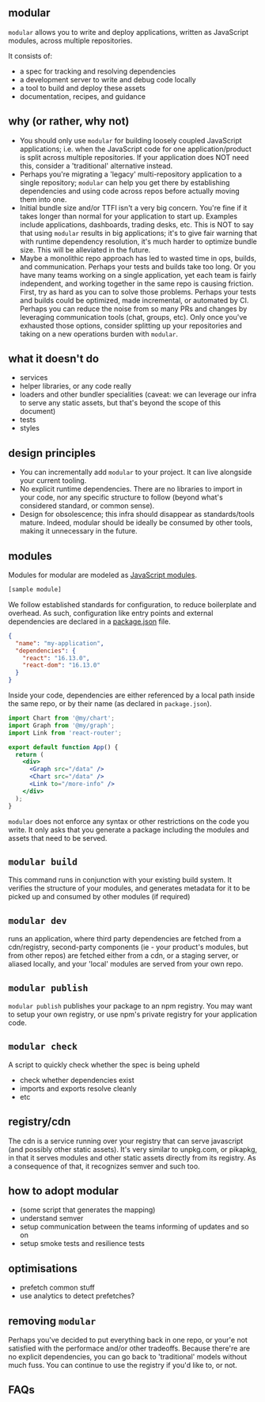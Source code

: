 ## modular

`modular` allows you to write and deploy applications, written as JavaScript
modules, across multiple repositories.

It consists of:

- a spec for tracking and resolving dependencies
- a development server to write and debug code locally
- a tool to build and deploy these assets
- documentation, recipes, and guidance

## why (or rather, why not)

- You should only use `modular` for building loosely coupled JavaScript
  applications; i.e. when the JavaScript code for one application/product is
  split across multiple repositories. If your application does NOT need this,
  consider a 'traditional' alternative instead.
- Perhaps you're migrating a 'legacy' multi-repository application to a single
  repository; `modular` can help you get there by establishing dependencies and
  using code across repos before actually moving them into one.
- Initial bundle size and/or TTFI isn't a very big concern. You're fine if it
  takes longer than normal for your application to start up. Examples include
  applications, dashboards, trading desks, etc. This is NOT to say that using
  `modular` results in big applications; it's to give fair warning that with
  runtime dependency resolution, it's much harder to optimize bundle size. This
  will be alleviated in the future.
- Maybe a monolithic repo approach has led to wasted time in ops, builds, and
  communication. Perhaps your tests and builds take too long. Or you have many
  teams working on a single application, yet each team is fairly independent,
  and working together in the same repo is causing friction. First, try as hard
  as you can to solve those problems. Perhaps your tests and builds could be
  optimized, made incremental, or automated by CI. Perhaps you can reduce the
  noise from so many PRs and changes by leveraging communication tools (chat,
  groups, etc). Only once you've exhausted those options, consider splitting up
  your repositories and taking on a new operations burden with `modular`.

## what it doesn't do

- services
- helper libraries, or any code really
- loaders and other bundler specialities (caveat: we can leverage our infra to
  serve any static assets, but that's beyond the scope of this document)
- tests
- styles

## design principles

- You can incrementally add `modular` to your project. It can live alongside
  your current tooling.
- No explicit runtime dependencies. There are no libraries to import in your
  code, nor any specific structure to follow (beyond what's considered standard,
  or common sense).
- Design for obsolescence; this infra should disappear as standards/tools
  mature. Indeed, modular should be ideally be consumed by other tools, making
  it unnecessary in the future.

## modules

Modules for modular are modeled as
[JavaScript modules](https://developer.mozilla.org/en-US/docs/Web/JavaScript/Guide/Modules).

```jsx
[sample module]
```

We follow established standards for configuration, to reduce boilerplate and
overhead. As such, configuration like entry points and external dependencies are
declared in a
[package.json](https://nodejs.org/en/knowledge/getting-started/npm/what-is-the-file-package-json/)
file.

```json
{
  "name": "my-application",
  "dependencies": {
    "react": "16.13.0",
    "react-dom": "16.13.0"
  }
}
```

Inside your code, dependencies are either referenced by a local path inside the
same repo, or by their name (as declared in `package.json`).

```jsx
import Chart from '@my/chart';
import Graph from '@my/graph';
import Link from 'react-router';

export default function App() {
  return (
    <div>
      <Graph src="/data" />
      <Chart src="/data" />
      <Link to="/more-info" />
    </div>
  );
}
```

`modular` does not enforce any syntax or other restrictions on the code you
write. It only asks that you generate a package including the modules and assets
that need to be served.

## `modular build`

This command runs in conjunction with your existing build system. It verifies
the structure of your modules, and generates metadata for it to be picked up and
consumed by other modules (if required)

## `modular dev`

runs an application, where third party dependencies are fetched from a
cdn/registry, second-party components (ie - your product's modules, but from
other repos) are fetched either from a cdn, or a staging server, or aliased
locally, and your 'local' modules are served from your own repo.

## `modular publish`

`modular publish` publishes your package to an npm registry. You may want to
setup your own registry, or use npm's private registry for your application
code.

## `modular check`

A script to quickly check whether the spec is being upheld

- check whether dependencies exist
- imports and exports resolve cleanly
- etc

## registry/cdn

The cdn is a service running over your registry that can serve javascript (and
possibly other static assets). It's very similar to unpkg.com, or pikapkg, in
that it serves modules and other static assets directly from its registry. As a
consequence of that, it recognizes semver and such too.

## how to adopt modular

- (some script that generates the mapping)
- understand semver
- setup communication between the teams informing of updates and so on
- setup smoke tests and resilience tests

## optimisations

- prefetch common stuff
- use analytics to detect prefetches?

## removing `modular`

Perhaps you've decided to put everything back in one repo, or your'e not
satisfied with the performace and/or other tradeoffs. Because there're are no
explicit dependencies, you can go back to 'traditional' models without much
fuss. You can continue to use the registry if you'd like to, or not.

## FAQs
